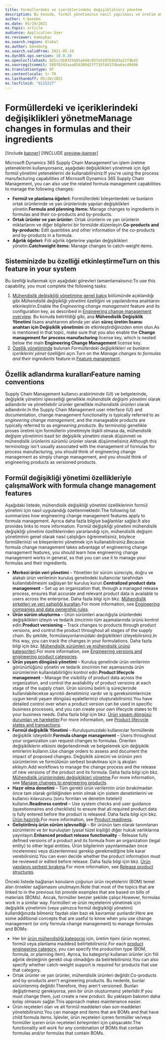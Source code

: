 ```yaml
---
title: Formüllerdeki ve içeriklerindeki değişiklikleri yönetme
description: Bu konuda, formül yönetiminin nasıl yapılması ve üretim ana verilerinin işlenmesine yapılan değişikliklerin nasıl yönetileceği açıklanmaktadır.
author: t-benebo
ms.date: 05/19/2021
ms.topic: article
audience: Application User
ms.reviewer: kamaybac
ms.search.region: Global
ms.author: benebotg
ms.search.validFrom: 2021-05-19
ms.dyn365.ops.version: 10.0.20
ms.openlocfilehash: 825cc5b9355695a648c857e5197b5b93a21fdb43
ms.sourcegitcommit: 588f8343aaa654309d2ff735fd437dba6acd9d46
ms.translationtype: HT
ms.contentlocale: tr-TR
ms.lasthandoff: 05/28/2021
ms.locfileid: "6115227"
---
```

# <a name="manage-changes-in-formulas-and-their-ingredients"></a><span data-ttu-id="75c29-103">Formüllerdeki ve içeriklerindeki değişiklikleri yönetme</span><span class="sxs-lookup"><span data-stu-id="75c29-103">Manage changes in formulas and their ingredients</span></span>

[!include [banner](../includes/banner.md)]
[!INCLUDE [preview-banner](../includes/preview-banner.md)]

<span data-ttu-id="75c29-104">Microsoft Dynamics 365 Supply Chain Management'un işlem üretme yeteneklerini kullanıyorsanız, aşağıdaki değişiklikleri yönetmek için ilgili formül yönetimi yeteneklerini de kullanabilirsiniz:</span><span class="sxs-lookup"><span data-stu-id="75c29-104">If you're using the process manufacturing capabilities of Microsoft Dynamics 365 Supply Chain Management, you can also use the related formula management capabilities to manage the following changes:</span></span>

- <span data-ttu-id="75c29-105">**Formül ve planlama öğeleri:** Formüllerdeki bileşenlerdeki ve bunların ortak ürünlerinde ve yan ürünlerinde yapılan değişiklikleri yönetin.</span><span class="sxs-lookup"><span data-stu-id="75c29-105">**Formula and planning items:** Manage changes to ingredients in formulas and their co-products and by-products.</span></span>
- <span data-ttu-id="75c29-106">**Ortak ürünler ve yan ürünler:** Ortak ürünlerin ve yan ürünlerin miktarlarını ve diğer bilgilerini bir formülde düzenleyin.</span><span class="sxs-lookup"><span data-stu-id="75c29-106">**Co-products and by-products:** Edit quantities and other information of the co-products and by-products in a formula.</span></span>
- <span data-ttu-id="75c29-107">**Ağırlık öğeleri:** Fiili ağırlık öğelerine yapılan değişiklikleri yönetin.</span><span class="sxs-lookup"><span data-stu-id="75c29-107">**Catchweight items:** Manage changes to catch-weight items.</span></span>

## <a name="turn-on-this-feature-in-your-system"></a><span data-ttu-id="75c29-108">Sisteminizde bu özelliği etkinleştirme</span><span class="sxs-lookup"><span data-stu-id="75c29-108">Turn on this feature in your system</span></span>

<span data-ttu-id="75c29-109">Bu özelliği kullanmak için aşağıdaki görevleri tamamlamalısınız:</span><span class="sxs-lookup"><span data-stu-id="75c29-109">To use this capability, you must complete the following tasks:</span></span>

1. <span data-ttu-id="75c29-110">[Mühendislik değişikliği yönetimine genel bakış](product-engineering-overview.md) bölümünde açıklandığı gibi *Mühendislik değişikliği yönetimi* özelliğini ve yapılandırma anahtarını etkinleştirin.</span><span class="sxs-lookup"><span data-stu-id="75c29-110">Enable the *Engineering change management* feature and its configuration key, as described in [Engineering change management overview](product-engineering-overview.md).</span></span> <span data-ttu-id="75c29-111">Bu konuda belirtildiği gibi, ana **Mühendislik Değişiklik Yönetimi** lisans anahtarının altında yer alan **süreç üretim lisansı anahtarı için Değişiklik yönetimini** de etkinleştirdiğinizden emin olun.</span><span class="sxs-lookup"><span data-stu-id="75c29-111">As is mentioned in that topic, make sure that you also enable the **Change management for process manufacturing** license key, which is nested below the main **Engineering Change Management** license key.</span></span>
1. <span data-ttu-id="75c29-112">[Özellik yönetiminde](../../fin-ops-core/fin-ops/get-started/feature-management/feature-management-overview.md) bulunan *Formüllerdeki değişiklikleri ve bunların içeriklerini yönet* özelliğini açın.</span><span class="sxs-lookup"><span data-stu-id="75c29-112">Turn on the *Manage changes to formulas and their ingredients* feature in [Feature management](../../fin-ops-core/fin-ops/get-started/feature-management/feature-management-overview.md).</span></span>

## <a name="feature-naming-conventions"></a><span data-ttu-id="75c29-113">Özellik adlandırma kuralları</span><span class="sxs-lookup"><span data-stu-id="75c29-113">Feature naming conventions</span></span>

<span data-ttu-id="75c29-114">Supply Chain Management kullanıcı arabiriminde (UI) ve belgelerinde, değişiklik yönetimi işlevselliği genellikle *mühendislik değişim yönetimi* olarak adlandırılır ve yönetilebilir ürünler genellikle *mühendislik ürünleri* olarak adlandırılır.</span><span class="sxs-lookup"><span data-stu-id="75c29-114">In the Supply Chain Management user interface (UI) and documentation, change management functionality is typically referred to as *engineering change management*, and the manageable products are typically referred to as *engineering products*.</span></span> <span data-ttu-id="75c29-115">Bu terminoloji genellikle proses üretimi için formüllerin yönetimiyle ilişkili olmasa da, mühendislik değişim yönetimini basit bir değişiklik yönetimi olarak düşünmeli ve mühendislik ürünlerini sürümlü ürünler olarak düşünmelisiniz.</span><span class="sxs-lookup"><span data-stu-id="75c29-115">Although this terminology isn't usually associated with the management of formulas for process manufacturing, you should think of engineering change management as simply change management, and you should think of engineering products as versioned products.</span></span>

## <a name="work-with-formula-change-management-features"></a><span data-ttu-id="75c29-116">Formül değişikliği yönetimi özellikleriyle çalışma</span><span class="sxs-lookup"><span data-stu-id="75c29-116">Work with formula change management features</span></span>

<span data-ttu-id="75c29-117">Aşağıdaki listede, mühendislik değişikliği yönetimi özelliklerinin formül yönetimi için nasıl uygulandığı özetlenmektedir.</span><span class="sxs-lookup"><span data-stu-id="75c29-117">The following list summarizes how engineering change management features apply to formula management.</span></span> <span data-ttu-id="75c29-118">Ayrıca daha fazla bilgiye bağlantılar sağlar.</span><span class="sxs-lookup"><span data-stu-id="75c29-118">It also provides links to more information.</span></span> <span data-ttu-id="75c29-119">Formül değişikliği yönetimi mühendislik değişikliği yönetimi özelliklerinden yararlandığı için, mühendislik değişim yönetiminin genel olarak nasıl çalıştığını öğrenmelisiniz, böylece formüllerinizi ve bileşenlerini yönetmek için kullanabilirsiniz.</span><span class="sxs-lookup"><span data-stu-id="75c29-119">Because formula change management takes advantage of engineering change management features, you should learn how engineering change management works in general, so that you can use it to manage your formulas and their ingredients.</span></span>

- <span data-ttu-id="75c29-120">**Merkezi ürün veri yönetimi** – Yönetilen bir sürüm süreciyle, doğru ve alakalı ürün verilerinin kuruluş genelindeki kullanıcılar tarafından kullanılabilmesini sağlayan bir kuruluş kurun.</span><span class="sxs-lookup"><span data-stu-id="75c29-120">**Centralized product data management** – Set up an organization that, through a managed release process, ensures that accurate and relevant product data is available to users across the enterprise.</span></span> <span data-ttu-id="75c29-121">Daha fazla bilgi için bkz. [Mühendislik şirketleri ve veri sahipliği kuralları](engineering-org-data-ownership-rules.md).</span><span class="sxs-lookup"><span data-stu-id="75c29-121">For more information, see [Engineering companies and data ownership rules](engineering-org-data-ownership-rules.md).</span></span>
- <span data-ttu-id="75c29-122">**Ürün sürüm oluşturma** – Ürün sürümleri aracılığıyla ürünlerdeki değişiklikleri izleyin ve tedarik zincirinin tüm aşamalarında ürünü kontrol edin.</span><span class="sxs-lookup"><span data-stu-id="75c29-122">**Product versioning** – Track changes to products through product versions, and control the product throughout all stages of the supply chain.</span></span> <span data-ttu-id="75c29-123">Bu şekilde, formülasyonlarınızdaki değişiklikleri izleyebilirsiniz.</span><span class="sxs-lookup"><span data-stu-id="75c29-123">In this way, you can track the changes in your formulations.</span></span> <span data-ttu-id="75c29-124">Daha fazla bilgi için bkz. [Mühendislik sürümleri ve mühendislik ürünü kategorileri](engineering-versions-product-category.md).</span><span class="sxs-lookup"><span data-stu-id="75c29-124">For more information, see [Engineering versions and engineering product categories](engineering-versions-product-category.md).</span></span>
- <span data-ttu-id="75c29-125">**Ürün yaşam döngüsü yönetimi** – Kuruluş genelinde ürün verilerinin görünürlüğünü yönetin ve tedarik zincirinin her aşamasında ürün sürümlerinin kullanılabilirliğini kontrol edin.</span><span class="sxs-lookup"><span data-stu-id="75c29-125">**Product lifecycle management** – Manage the visibility of product data across the organization, and control the availability of product versions at each stage of the supply chain.</span></span> <span data-ttu-id="75c29-126">Ürün sürümü belirli iş süreçlerinde kullanılabilecekse ayrıntılı denetiminiz vardır ve iş gereksinimlerinize uygun kendi yaşam döngüsü eyaletlerinizi oluşturabilirsiniz.</span><span class="sxs-lookup"><span data-stu-id="75c29-126">You have detailed control over when a product version can be used in specific business processes, and you can create your own lifecycle states to fit your business needs.</span></span> <span data-ttu-id="75c29-127">Daha fazla bilgi için bkz. [Ürün yaşam döngüsü durumları ve hareketler](product-lifecycle-state-transactions.md).</span><span class="sxs-lookup"><span data-stu-id="75c29-127">For more information, see [Product lifecycle states and transactions](product-lifecycle-state-transactions.md).</span></span>
- <span data-ttu-id="75c29-128">**Formül değişiklik Yönetimi** – Kuruluşunuzdaki kullanıcılar formüllerde değişiklik isteyebilir.</span><span class="sxs-lookup"><span data-stu-id="75c29-128">**Formula change management** – Users throughout your organization can request changes to formulas.</span></span> <span data-ttu-id="75c29-129">Önerilen değişikliklerin etkisini değerlendirmek ve belgelemek için değişiklik emirlerini kullanın.</span><span class="sxs-lookup"><span data-stu-id="75c29-129">Use change orders to assess and document the impact of proposed changes.</span></span> <span data-ttu-id="75c29-130">Değişiklik sürecini ve ürünün yeni sürümlerinin ve formülünün serbest bırakılması için iş akışları ekleyin.</span><span class="sxs-lookup"><span data-stu-id="75c29-130">Add workflows to manage the change process and the release of new versions of the product and its formula.</span></span> <span data-ttu-id="75c29-131">Daha fazla bilgi için bkz. [Mühendislik ürünlerindeki değişiklikleri yönetme](engineering-change-management.md).</span><span class="sxs-lookup"><span data-stu-id="75c29-131">For more information, see [Manage changes to engineering products](engineering-change-management.md).</span></span>
- <span data-ttu-id="75c29-132">**Hazır olma denetimi** – Tüm gerekli ürün verilerinin ürün bırakılmadan önce tam olarak girildiğinden emin olmak için sistem denetimlerini ve kullanıcı kılavuzunu (soru formları ve denetim listeleri) kullanın.</span><span class="sxs-lookup"><span data-stu-id="75c29-132">**Readiness control** – Use system checks and user guidance (questionnaires and checklists) to ensure that all required product data is fully entered before the product is released.</span></span> <span data-ttu-id="75c29-133">Daha fazla bilgi için bkz. [Ürün hazırlığı](product-readiness.md).</span><span class="sxs-lookup"><span data-stu-id="75c29-133">For more information, see [Product readiness](product-readiness.md).</span></span>
- <span data-ttu-id="75c29-134">**Geliştirilmiş ürün sürüm işlevselliği** – Bir ürünün tam olarak tanımlanan sürümlerini ve bir kuruluştan (yasal tüzel kişiliği) diğer hukuk varlıklarına yayınlayın.</span><span class="sxs-lookup"><span data-stu-id="75c29-134">**Enhanced product release functionality** – Release fully defined versions of a product and its formula from an organization (legal entity) to other legal entities.</span></span> <span data-ttu-id="75c29-135">Ürün bilgilerinin yayınlanmadan önce incelenmesi veya düzenlenmesi gerekip gerekmediğine bile karar verebilirsiniz.</span><span class="sxs-lookup"><span data-stu-id="75c29-135">You can even decide whether the product information must be reviewed or edited before release.</span></span> <span data-ttu-id="75c29-136">Daha fazla bilgi için bkz. [Ürün yapılarını serbest bırakma](release-product-structure.md).</span><span class="sxs-lookup"><span data-stu-id="75c29-136">For more information, see [Release product structures](release-product-structure.md).</span></span>

<span data-ttu-id="75c29-137">Önceki listede bağlanan konuların çoğunun ürün reçetelerini (BOM) temel alan örnekler sağlamasını unutmayın.</span><span class="sxs-lookup"><span data-stu-id="75c29-137">Note that most of the topics that are linked to in the previous list provide examples that are based on bills of materials (BOMs).</span></span> <span data-ttu-id="75c29-138">Ancak, formüller benzer şekilde çalışır.</span><span class="sxs-lookup"><span data-stu-id="75c29-138">However, formulas work in a similar way.</span></span> <span data-ttu-id="75c29-139">Formülleri ve ürün reçetelerini yönetmek için değişiklik yönetimini (veya yalnızca formül değişikliği yönetimi) kullandığınızda bilmeniz faydalı olan bazı ek kavramlar şunlardır:</span><span class="sxs-lookup"><span data-stu-id="75c29-139">Here are some additional concepts that are useful to know when you use change management (or only formula change management) to manage formulas and BOMs:</span></span>

- <span data-ttu-id="75c29-140">Her bir [ürün mühendisliği kategorisi](engineering-versions-product-category.md) için, üretim tipini (ürün reçetesi, formül veya planlama maddesi) belirtebilirsiniz.</span><span class="sxs-lookup"><span data-stu-id="75c29-140">For each [product engineering category](engineering-versions-product-category.md), you can specify the production type (BOM, formula, or planning item).</span></span> <span data-ttu-id="75c29-141">Ayrıca, bu kategoriyi kullanan ürünler için fiili ağırlık desteğinin gerekli olup olmadığını da belirtebilirsiniz.</span><span class="sxs-lookup"><span data-stu-id="75c29-141">You can also specify whether catch-weight support is required for products that use that category.</span></span>
- <span data-ttu-id="75c29-142">Ortak ürünler ve yan ürünler, mühendislik ürünleri değildir.</span><span class="sxs-lookup"><span data-stu-id="75c29-142">Co-products and by-products aren't engineering products.</span></span> <span data-ttu-id="75c29-143">Bu nedenle, bunlar sürümlenmiş değildir.</span><span class="sxs-lookup"><span data-stu-id="75c29-143">Therefore, they aren't versioned.</span></span> <span data-ttu-id="75c29-144">Bunları değiştirmeniz gerekiyorsa, yeni bir ürün oluşturmanız yeterlidir.</span><span class="sxs-lookup"><span data-stu-id="75c29-144">If you must change them, just create a new product.</span></span> <span data-ttu-id="75c29-145">Bu yaklaşım bakımın daha kolay olmasını sağlar.</span><span class="sxs-lookup"><span data-stu-id="75c29-145">This approach makes maintenance easier.</span></span>
- <span data-ttu-id="75c29-146">Ürün reçeteleri olan ve alt formül maddeleri olan son maddeleri yönetebilirsiniz.</span><span class="sxs-lookup"><span data-stu-id="75c29-146">You can manage end items that are BOMs and that have child formula items.</span></span> <span data-ttu-id="75c29-147">İşlevler, ürün reçeteleri içeren formüller ve/veya formüller içeren ürün reçeteleri birleşimleri için çalışacaktır.</span><span class="sxs-lookup"><span data-stu-id="75c29-147">The functionality will work for any combination of BOMs that contain formulas and/or formulas that contain BOMs.</span></span>
